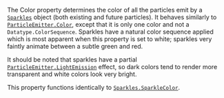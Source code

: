 The Color property determines the color of all the particles emit by a
[`Sparkles`](https://create.roblox.com/docs/reference/engine/classes/Sparkles) object (both existing and future particles). It behaves
similarly to [`ParticleEmitter.Color`](https://create.roblox.com/docs/reference/engine/classes/ParticleEmitter#Color), except that it is only one
color and not a `Datatype.ColorSequence`. Sparkles have a natural color
sequence applied which is most apparent when this property is set to
white; sparkles very faintly animate between a subtle green and red.

It should be noted that sparkles have a partial
[`ParticleEmitter.LightEmission`](https://create.roblox.com/docs/reference/engine/classes/ParticleEmitter#LightEmission) effect, so dark colors tend to
render more transparent and white colors look very bright.

This property functions identically to [`Sparkles.SparkleColor`](https://create.roblox.com/docs/reference/engine/classes/Sparkles#SparkleColor).